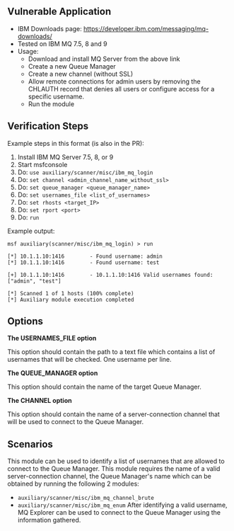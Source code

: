 ## Vulnerable Application

* IBM Downloads page: https://developer.ibm.com/messaging/mq-downloads/
* Tested on IBM MQ 7.5, 8 and 9
* Usage:
  * Download and install MQ Server from the above link
  * Create a new Queue Manager
  * Create a new channel (without SSL)
  * Allow remote connections for admin users by removing the CHLAUTH record that denies all users or configure access for a specific username.
  * Run the module
 
 ## Verification Steps
  Example steps in this format (is also in the PR):
  1. Install IBM MQ Server 7.5, 8, or 9
  2. Start msfconsole
  3. Do: ```use auxiliary/scanner/misc/ibm_mq_login```
  4. Do: ```set channel <admin_channel_name_without_ssl>```
  5. Do: ```set queue_manager <queue_manager_name>```
  5. Do: ```set usernames_file <list_of_usernames>```
  6. Do: ```set rhosts <target_IP>```
  7. Do: ```set rport <port>```
  8. Do: ```run```
  
  Example output:
  ```
msf auxiliary(scanner/misc/ibm_mq_login) > run

[*] 10.1.1.10:1416        - Found username: admin
[*] 10.1.1.10:1416        - Found username: test

[+] 10.1.1.10:1416        - 10.1.1.10:1416 Valid usernames found: ["admin", "test"]

[*] Scanned 1 of 1 hosts (100% complete)
[*] Auxiliary module execution completed
   ```
 ## Options
   **The USERNAMES_FILE option**
   
   This option should contain the path to a text file which contains a list of usernames that will be checked. One username per line.
   
   **The QUEUE_MANAGER option**
   
   This option should contain the name of the target Queue Manager.
   
   **The CHANNEL option**
   
   This option should contain the name of a server-connection channel that will be used to connect to the Queue Manager.
   
 ## Scenarios
   This module can be used to identify a list of usernames that are allowed to connect to the Queue Manager. This module requires the name of a valid server-connection channel, the Queue Manager's name which can be obtained by running the following 2 modules:
   * ```auxiliary/scanner/misc/ibm_mq_channel_brute```
   * ```auxiliary/scanner/misc/ibm_mq_enum```
   After identifying a valid username, MQ Explorer can be used to connect to the Queue Manager using the information gathered.
